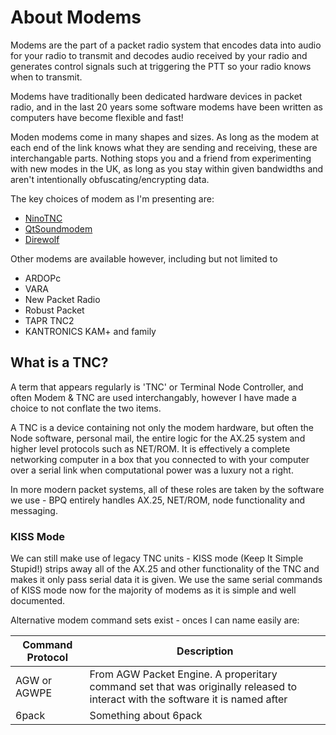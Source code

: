 # About Modems

Modems are the part of a packet radio system that encodes data into audio for your radio to transmit and decodes audio received by your radio and generates control signals such at triggering the PTT so your radio knows when to transmit.

Modems have traditionally been dedicated hardware devices in packet radio, and in the last 20 years some software modems have been written as computers have become flexible and fast!

Moden modems come in many shapes and sizes. As long as the modem at each end of the link knows what they are sending and receiving, these are interchangable parts. Nothing stops you and a friend from experimenting with new modes in the UK, as long as you stay within given bandwidths and aren't intentionally obfuscating/encrypting data.

The key choices of modem as I'm presenting are:

  * [NinoTNC](ninotnc.md)
  * [QtSoundmodem](qtsm.md)
  * [Direwolf](direwolf.md)

Other modems are available however, including but not limited to

  * ARDOPc
  * VARA
  * New Packet Radio
  * Robust Packet
  * TAPR TNC2
  * KANTRONICS KAM+ and family

## What is a TNC?

A term that appears regularly is 'TNC' or Terminal Node Controller, and often Modem & TNC are used interchangably, however I have made a choice to not conflate the two items.

A TNC is a device containing not only the modem hardware, but often the Node software, personal mail, the entire logic for the AX.25 system and higher level protocols such as NET/ROM. It is effectively a complete networking computer in a box that you connected to with your computer over a serial link when computational power was a luxury not a right.

In more modern packet systems, all of these roles are taken by the software we use - BPQ entirely handles AX.25, NET/ROM, node functionality and messaging.

### KISS Mode

We can still make use of legacy TNC units - KISS mode (Keep It Simple Stupid!) strips away all of the AX.25 and other functionality of the TNC and makes it only pass serial data it is given. We use the same serial commands of KISS mode now for the majority of modems as it is simple and well documented.

Alternative modem command sets exist - onces I can name easily are:

| Command Protocol | Description
| ---------------- | -----------
| AGW or AGWPE | From AGW Packet Engine. A properitary command set that was originally released to interact with the software it is named after
| 6pack | Something about 6pack
